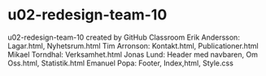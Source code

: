 # u02-redesign-team-10
u02-redesign-team-10 created by GitHub Classroom
Erik Andersson: Lagar.html, Nyhetsrum.html
Tim Arronson: Kontakt.html, Publicationer.html
Mikael Torndhal: Verksamhet.html
Jonas Lund: Header med navbaren, Om Oss.html, Statistik.html
Emanuel Popa: Footer, Index,html, Style.css 